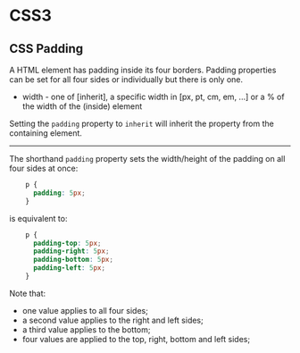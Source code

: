 <!DOCTYPE html>
<html>

<link rel="stylesheet" href="../styles/style-sheet.css" />

<body>

# CSS3

## CSS Padding

A HTML element has padding inside its four borders.
Padding properties can be set for all four sides or individually but there is only one.

  * width       - one of [inherit], a specific width in [px, pt, cm, em, ...] or a % of the width of the (inside) element

Setting the `padding` property to `inherit` will inherit the property from the containing element.

<hr /><!-- Shorthand -->

The shorthand `padding` property sets the width/height of the padding on all four sides at once:

```css
    p {
      padding: 5px;
    }
```

is equivalent to:

```css
    p {
      padding-top: 5px;
      padding-right: 5px;
      padding-bottom: 5px;
      padding-left: 5px;
    }
```

Note that:

  * one value applies to all four sides;
  * a second value applies to the right and left sides;
  * a third value applies to the bottom;
  * four values are applied to the top, right, bottom and left sides;

</body>
</html>
